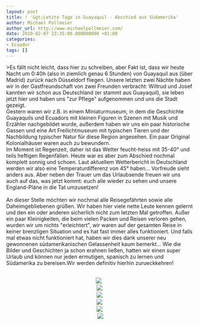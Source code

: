 ```yaml
---
layout: post
title: ! '&gt;Letzte Tage in Guayaquil - Abschied aus Südamerika'
author: Michael Pollmeier
author_url: http://www.michaelpollmeier.com/
date: 2010-02-07 23:35:00.000000000 +01:00
categories:
- Ecuador
tags: []
---
```

&gt;Es fällt nicht leicht, dass hier zu schreiben, aber Fakt ist, dass wir heute Nacht um 0:40h (also in ziemlich genau 6 Stunden) von Guayaquil aus (über Madrid) zurück nach Düsseldorf fliegen. Unsere letzten zwei Nächte haben wir in der Gastfreundschaft von zwei Freunden verbracht: Wiltrud und Josef kannten wir schon aus Deutschland (er stammt aus Guayaquil), sie leben jetzt hier und haben uns "zur Pflege" aufgenommen und uns die Stadt gezeigt. <br />Gestern waren wir z.B. in einem Miniaturmuseum, in dem die Geschichte Guayaquils und Ecuadors mit kleinen Figuren in Szenen mit Musik und Erzähler nachgebildet wurde, außerdem haben wir uns ein paar historische Gassen und eine Art Freilichtmuseum mit typischen Tieren und der Nachbildung typischer Natur für diese Region angesehen. Ein paar Original Kolonialhäuser waren auch zu bewundern.<br />Im Moment ist Regenzeit, daher ist das Wetter feucht-heiss mit 35-40° und teils heftigen Regenfällen. Heute war es aber zum Abschied nochmal komplett sonnig und schoen. Laut aktuellem Wetterbericht in Deutschland werden wir also eine Temperaturdifferenz von 45° haben... Vorfreude sieht anders aus. Aber neben der Trauer um das Urlaubsende freuen wir uns auch auf das, was jetzt kommt: euch alle wieder zu sehen und unsere England-Pläne in die Tat umzusetzen!<br /><br />An dieser Stelle möchten wir nochmal alle Reisegefährten sowie alle Daheimgebliebenen grüßen. Wir haben hier viele nette Leute kennen gelernt und den ein oder anderen sicherlich nicht zum letzten Mal getroffen. Außer ein paar Kleinigkeiten, die beim vielen Packen und Reisen verloren gehen, wurden wir um nichts "erleichtert", wir waren auf der gesamten Reise in keiner brenzligen Situation und es hat fast immer alles funktioniert. Und falls mal etwas nicht funktioniert hat, haben wir dies dank unserer neu gewonnenen südamerikanischen Gelassenheit kaum bemerkt... Wie die Bilder und Geschichten ja schon erahnen ließen, hatten wir einen super Urlaub und können nur jeden ermutigen, spanisch zu lernen und Südamerika zu bereisen.Wir werden definitiv hierhin zurueckkehren!<br /><br /><div class="separator" style="clear: both;text-align: center"><a href="http://4.bp.blogspot.com/_Cn09t_zdEjY/S29FA9Kr3aI/AAAAAAAAAPw/41zNgyyA4Z0/s1600-h/P1030615.JPG"><img border="0" src="http://4.bp.blogspot.com/_Cn09t_zdEjY/S29FA9Kr3aI/AAAAAAAAAPw/41zNgyyA4Z0/s320/P1030615.JPG" /></a>&nbsp;</div><div class="separator" style="clear: both;text-align: center">&nbsp;<a href="http://4.bp.blogspot.com/_Cn09t_zdEjY/S29FDEdme1I/AAAAAAAAAP4/obmpfbBF9SA/s1600-h/P1030655.JPG"><img border="0" src="http://4.bp.blogspot.com/_Cn09t_zdEjY/S29FDEdme1I/AAAAAAAAAP4/obmpfbBF9SA/s320/P1030655.JPG" /></a>&nbsp;</div><div class="separator" style="clear: both;text-align: center">&nbsp;<a href="http://1.bp.blogspot.com/_Cn09t_zdEjY/S29FEiVZOyI/AAAAAAAAAQA/eGWX2d_7Jk8/s1600-h/P1030669.JPG"><img border="0" src="http://1.bp.blogspot.com/_Cn09t_zdEjY/S29FEiVZOyI/AAAAAAAAAQA/eGWX2d_7Jk8/s320/P1030669.JPG" /></a>&nbsp;</div><div class="separator" style="clear: both;text-align: center">&nbsp;<a href="http://4.bp.blogspot.com/_Cn09t_zdEjY/S29FGsVQ9SI/AAAAAAAAAQI/XuMV3diXQpA/s1600-h/P1030670.JPG"><img border="0" src="http://4.bp.blogspot.com/_Cn09t_zdEjY/S29FGsVQ9SI/AAAAAAAAAQI/XuMV3diXQpA/s320/P1030670.JPG" /></a>&nbsp;</div><div class="separator" style="clear: both;text-align: center">&nbsp;<a href="http://2.bp.blogspot.com/_Cn09t_zdEjY/S29FIdyjC-I/AAAAAAAAAQQ/LQwZI3QefR0/s1600-h/P1030672.JPG"><img border="0" src="http://2.bp.blogspot.com/_Cn09t_zdEjY/S29FIdyjC-I/AAAAAAAAAQQ/LQwZI3QefR0/s320/P1030672.JPG" /></a>&nbsp;</div><div class="separator" style="clear: both;text-align: center">&nbsp;<a href="http://2.bp.blogspot.com/_Cn09t_zdEjY/S29FJd2z07I/AAAAAAAAAQY/uvSTLFETZ2E/s1600-h/P1030689.JPG"><img border="0" src="http://2.bp.blogspot.com/_Cn09t_zdEjY/S29FJd2z07I/AAAAAAAAAQY/uvSTLFETZ2E/s320/P1030689.JPG" /></a></div>
